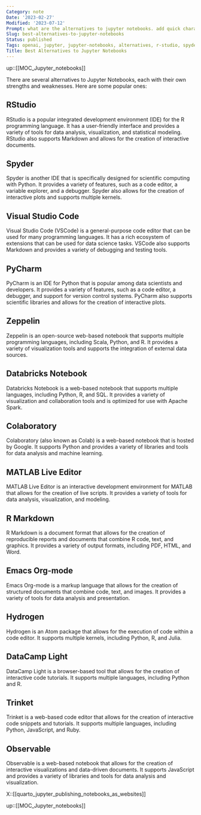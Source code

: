 ```yaml
---
Category: note
Date: '2023-02-27'
Modified: '2023-07-12'
Prompt: what are the alternatives to jupyter notebooks. add quick characterization of each solution
Slug: best-alternatives-to-jupyter-notebooks
Status: published
Tags: openai, jupyter, jupyter-notebooks, alternatives, r-studio, spyder, visual-studio-code, vscode, pycharm, zeppelin, databricks-notebook, colaboratory, apache-zeppelin, matlab-live-editor, r-markdown, emacs-org-mode, hydrogen, datacamp-light, trinket, observable, data-science, programming-languages, integrated-development-environment, web-based-notebook, machine-learning, data-visualization, interactive-documents, code-editor, debugging, statistical-modeling, version-control, data-analysis
Title: Best Alternatives to Jupyter Notebooks
---
```

up::[[MOC_Jupyter_notebooks]]

There are several alternatives to Jupyter Notebooks, each with their own strengths and weaknesses. Here are some popular ones:

## RStudio

RStudio is a popular integrated development environment (IDE) for the R programming language. It has a user-friendly interface and provides a variety of tools for data analysis, visualization, and statistical modeling. RStudio also supports Markdown and allows for the creation of interactive documents.

## Spyder

Spyder is another IDE that is specifically designed for scientific computing with Python. It provides a variety of features, such as a code editor, a variable explorer, and a debugger. Spyder also allows for the creation of interactive plots and supports multiple kernels.

## Visual Studio Code

Visual Studio Code (VSCode) is a general-purpose code editor that can be used for many programming languages. It has a rich ecosystem of extensions that can be used for data science tasks. VSCode also supports Markdown and provides a variety of debugging and testing tools.

## PyCharm

PyCharm is an IDE for Python that is popular among data scientists and developers. It provides a variety of features, such as a code editor, a debugger, and support for version control systems. PyCharm also supports scientific libraries and allows for the creation of interactive plots.

## Zeppelin

Zeppelin is an open-source web-based notebook that supports multiple programming languages, including Scala, Python, and R. It provides a variety of visualization tools and supports the integration of external data sources.

## Databricks Notebook

Databricks Notebook is a web-based notebook that supports multiple languages, including Python, R, and SQL. It provides a variety of visualization and collaboration tools and is optimized for use with Apache Spark.

## Colaboratory

Colaboratory (also known as Colab) is a web-based notebook that is hosted by Google. It supports Python and provides a variety of libraries and tools for data analysis and machine learning.

## MATLAB Live Editor

MATLAB Live Editor is an interactive development environment for MATLAB that allows for the creation of live scripts. It provides a variety of tools for data analysis, visualization, and modeling.

## R Markdown

R Markdown is a document format that allows for the creation of reproducible reports and documents that combine R code, text, and graphics. It provides a variety of output formats, including PDF, HTML, and Word.

## Emacs Org-mode

Emacs Org-mode is a markup language that allows for the creation of structured documents that combine code, text, and images. It provides a variety of tools for data analysis and presentation.

## Hydrogen

Hydrogen is an Atom package that allows for the execution of code within a code editor. It supports multiple kernels, including Python, R, and Julia.

## DataCamp Light

DataCamp Light is a browser-based tool that allows for the creation of interactive code tutorials. It supports multiple languages, including Python and R.

## Trinket

Trinket is a web-based code editor that allows for the creation of interactive code snippets and tutorials. It supports multiple languages, including Python, JavaScript, and Ruby.

## Observable

Observable is a web-based notebook that allows for the creation of interactive visualizations and data-driven documents. It supports JavaScript and provides a variety of libraries and tools for data analysis and visualization.

X::[[quarto_jupyter_publishing_notebooks_as_websites]]

up::[[MOC_Jupyter_notebooks]]
